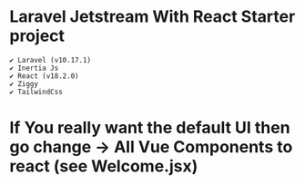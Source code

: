 # Laravel Jetstream With React Starter project

	✔️ Laravel (v10.17.1)
 	✔️ Inertia Js
	✔️ React (v18.2.0)
	✔️ Ziggy
	✔️ TailwindCss


# If You really want the default UI then go change -> All Vue Components to react (see Welcome.jsx)
